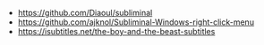 - https://github.com/Diaoul/subliminal
- https://github.com/ajknol/Subliminal-Windows-right-click-menu
- https://isubtitles.net/the-boy-and-the-beast-subtitles
